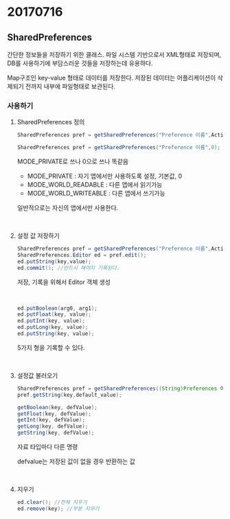 # 20170716 

## SharedPreferences

간단한 정보들을 저장하기 위한 클래스. 파일 시스템 기반으로서 XML형태로 저장되며, DB를 사용하기에 부담스러운 것들을 저장하는데 유용하다.

Map구조인 key-value 형태로 데이터를 저장한다. 저장된 데이터는 어플리케이션이 삭제되기 전까지 내부에 파일형태로 보관된다.

### 사용하기

1. SharedPreferences 정의

   ```Java
   SharedPreferences pref = getSharedPreferences("Preference 이름",Activity.MODE_PRIVATE);
   ```

   ```java
   SharedPreferences pref = getSharedPreferences("Preference 이름",0);
   ```

   MODE_PRIVATE로 쓰나 0으로 쓰나 똑같음

   - MODE_PRIVATE : 자기 앱에서만 사용하도록 설정, 기본값, 0
   - MODE_WORLD_READABLE : 다른 앱에서 읽기가능
   - MODE_WORLD_WRITEABLE : 다른 앱에서 쓰기가능

   일반적으로는 자신의 앱에서만 사용한다.

   ​

2. 설정 값 저장하기

   ```Java
   SharedPreferences pref = getSharedPreferences("Preference 이름",Activity.MODE_PRIVATE);
   SharedPreferences.Editor ed = pref.edit();
   ed.putString(key,value);
   ed.commit(); //반드시 해야지 기록된다.
   ```

   저장, 기록을 위해서 Editor 객체 생성

   ​

   ```java
   ed.putBoolean(arg0, arg1);
   ed.putFloat(key, value);
   ed.putInt(key, value);
   ed.putLong(key, value);
   ed.putString(key, value);
   ```

   5가지 형을 기록할 수 있다.

   ​

3. 설정값 불러오기

   ```java
   SharedPreferences pref = getSharedPreferences((String)Preferences 이름, MODE_PRIVATE);
   pref.getString(key,default_value);
   ```

   ```java
   getBoolean(key, defValue);
   getFloat(key, defValue);
   getInt(key, defValue);
   getLong(key, defValue);
   getString(key, defValue);
   ```

   자료 타입마다 다른 명령

   defvalue는 저장된 값이 없을 경우 반환하는 값

   ​

4. 지우기

   ```java
   ed.clear(); //전체 지우기
   ed.remove(key); //부분 지우기
   ```

   ​

   ​